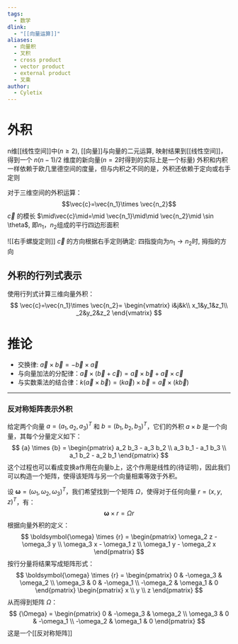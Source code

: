```yaml
---
tags:
  - 数学
dlink:
  - "[[向量运算]]"
aliases:
  - 向量积
  - 叉积
  - cross product
  - vector product
  - external product
  - 叉乘
author:
  - Cyletix
---
```

# 外积
n维[[线性空间]]中($n\geq 2$), [[向量]]与向量的二元运算, 映射结果到[[线性空间]]，得到一个 $n(n-1)/2$ 维度的新向量($n=2$时得到的实际上是一个标量)
外积和内积一样依赖于欧几里德空间的度量，但与内积之不同的是，外积还依赖于定向或右手定则

对于三维空间的外积运算：
$$\vec{c}=\vec{n_1}\times \vec{n_2}$$
$\vec{c}$ 的模长 $\mid\vec{c}\mid=\mid \vec{n_1}\mid\mid \vec{n_2}\mid \sin \theta$, 即$n_1$，$n_2$组成的平行四边形面积

![[右手螺旋定则]]
$\vec{c}$ 的方向根据右手定则确定: 
四指旋向为$n_1\rightarrow n_2$时, 拇指的方向
## 外积的行列式表示
使用行列式计算三维向量外积：
$$
\vec{c}=\vec{n_1}\times \vec{n_2}=
\begin{vmatrix} 
i&j&k\\
x_1&y_1&z_1\\
_2&y_2&z_2
\end{vmatrix}
$$
# 推论
- 交换律: $\vec{a}\times\vec{b}=-\vec{b}\times\vec{a}$
- 与向量加法的分配律：${} \vec a\times(\vec b +\vec c)=\vec a\times \vec b+\vec a\times \vec c {}$
- 与实数乘法的结合律：$k(\vec a×\vec b) = (k\vec a)×\vec b = \vec a×(k\vec b)$

---
### 反对称矩阵表示外积
给定两个向量 ${a} = (a_1, a_2, a_3)^T$ 和 ${b} = (b_1, b_2, b_3)^T$，它们的外积 ${a} \times {b}$ 是一个向量，其每个分量定义如下：
$$
{a} \times {b} = \begin{pmatrix}
a_2 b_3 - a_3 b_2 \\
a_3 b_1 - a_1 b_3 \\
a_1 b_2 - a_2 b_1
\end{pmatrix}
$$
这个过程也可以看成变换a作用在向量b上，这个作用是线性的(待证明)，因此我们可以构造一个矩阵，使得该矩阵与另一个向量相乘等效于外积。

设 $\boldsymbol{\omega} = (\omega_1, \omega_2, \omega_3)^T$，我们希望找到一个矩阵 ${\Omega}$，使得对于任何向量 ${r} = (x, y, z)^T$，有：
$$
\boldsymbol{\omega} \times {r} = {\Omega} {r}
$$
根据向量外积的定义：
$$
\boldsymbol{\omega} \times {r} = \begin{pmatrix}
\omega_2 z - \omega_3 y \\
\omega_3 x - \omega_1 z \\
\omega_1 y - \omega_2 x
\end{pmatrix}
$$
按行分量将结果写成矩阵形式：
$$
\boldsymbol{\omega} \times {r} = \begin{pmatrix}
0 & -\omega_3 & \omega_2 \\
\omega_3 & 0 & -\omega_1 \\
-\omega_2 & \omega_1 & 0
\end{pmatrix}
\begin{pmatrix}
x \\
y \\
z
\end{pmatrix}
$$
从而得到矩阵 ${\Omega}$：
$$
{\Omega} = \begin{pmatrix}
0 & -\omega_3 & \omega_2 \\
\omega_3 & 0 & -\omega_1 \\
-\omega_2 & \omega_1 & 0
\end{pmatrix}
$$
这是一个[[反对称矩阵]] 